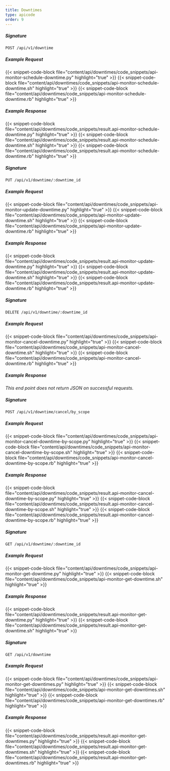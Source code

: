```yaml
---
title: Downtimes
type: apicode
order: 9
---
```

##### Signature
`POST /api/v1/downtime`
##### Example Request
{{< snippet-code-block file="content/api/downtimes/code_snippets/api-monitor-schedule-downtime.py" highlight="true" >}}
{{< snippet-code-block file="content/api/downtimes/code_snippets/api-monitor-schedule-downtime.sh" highlight="true" >}}
{{< snippet-code-block file="content/api/downtimes/code_snippets/api-monitor-schedule-downtime.rb" highlight="true" >}}
##### Example Response
{{< snippet-code-block file="content/api/downtimes/code_snippets/result.api-monitor-schedule-downtime.py" highlight="true" >}}
{{< snippet-code-block file="content/api/downtimes/code_snippets/result.api-monitor-schedule-downtime.sh" highlight="true" >}}
{{< snippet-code-block file="content/api/downtimes/code_snippets/result.api-monitor-schedule-downtime.rb" highlight="true" >}}


##### Signature
`PUT /api/v1/downtime/:downtime_id`
##### Example Request
{{< snippet-code-block file="content/api/downtimes/code_snippets/api-monitor-update-downtime.py" highlight="true" >}}
{{< snippet-code-block file="content/api/downtimes/code_snippets/api-monitor-update-downtime.sh" highlight="true" >}}
{{< snippet-code-block file="content/api/downtimes/code_snippets/api-monitor-update-downtime.rb" highlight="true" >}}
##### Example Response
{{< snippet-code-block file="content/api/downtimes/code_snippets/result.api-monitor-update-downtime.py" highlight="true" >}}
{{< snippet-code-block file="content/api/downtimes/code_snippets/result.api-monitor-update-downtime.sh" highlight="true" >}}
{{< snippet-code-block file="content/api/downtimes/code_snippets/result.api-monitor-update-downtime.rb" highlight="true" >}}


##### Signature
`DELETE /api/v1/downtime/:downtime_id`
##### Example Request
{{< snippet-code-block file="content/api/downtimes/code_snippets/api-monitor-cancel-downtime.py" highlight="true" >}}
{{< snippet-code-block file="content/api/downtimes/code_snippets/api-monitor-cancel-downtime.sh" highlight="true" >}}
{{< snippet-code-block file="content/api/downtimes/code_snippets/api-monitor-cancel-downtime.rb" highlight="true" >}}
##### Example Response
*This end point does not return JSON on successful requests.*


##### Signature
`POST /api/v1/downtime/cancel/by_scope`
##### Example Request
{{< snippet-code-block file="content/api/downtimes/code_snippets/api-monitor-cancel-downtime-by-scope.py" highlight="true" >}}
{{< snippet-code-block file="content/api/downtimes/code_snippets/api-monitor-cancel-downtime-by-scope.sh" highlight="true" >}}
{{< snippet-code-block file="content/api/downtimes/code_snippets/api-monitor-cancel-downtime-by-scope.rb" highlight="true" >}}
##### Example Response
{{< snippet-code-block file="content/api/downtimes/code_snippets/result.api-monitor-cancel-downtime-by-scope.py" highlight="true" >}}
{{< snippet-code-block file="content/api/downtimes/code_snippets/result.api-monitor-cancel-downtime-by-scope.sh" highlight="true" >}}
{{< snippet-code-block file="content/api/downtimes/code_snippets/result.api-monitor-cancel-downtime-by-scope.rb" highlight="true" >}}


##### Signature
`GET /api/v1/downtime/:downtime_id`
##### Example Request
{{< snippet-code-block file="content/api/downtimes/code_snippets/api-monitor-get-downtime.py" highlight="true" >}}
{{< snippet-code-block file="content/api/downtimes/code_snippets/api-monitor-get-downtime.sh" highlight="true" >}}
##### Example Response
{{< snippet-code-block file="content/api/downtimes/code_snippets/result.api-monitor-get-downtime.py" highlight="true" >}}
{{< snippet-code-block file="content/api/downtimes/code_snippets/result.api-monitor-get-downtime.sh" highlight="true" >}}


##### Signature
`GET /api/v1/downtime`
##### Example Request
{{< snippet-code-block file="content/api/downtimes/code_snippets/api-monitor-get-downtimes.py" highlight="true" >}}
{{< snippet-code-block file="content/api/downtimes/code_snippets/api-monitor-get-downtimes.sh" highlight="true" >}}
{{< snippet-code-block file="content/api/downtimes/code_snippets/api-monitor-get-downtimes.rb" highlight="true" >}}
##### Example Response
{{< snippet-code-block file="content/api/downtimes/code_snippets/result.api-monitor-get-downtimes.py" highlight="true" >}}
{{< snippet-code-block file="content/api/downtimes/code_snippets/result.api-monitor-get-downtimes.sh" highlight="true" >}}
{{< snippet-code-block file="content/api/downtimes/code_snippets/result.api-monitor-get-downtimes.rb" highlight="true" >}}